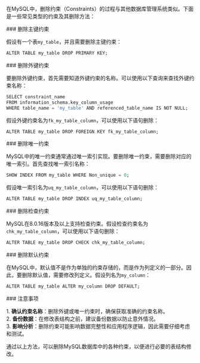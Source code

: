 在MySQL中，删除约束（Constraints）的过程与其他数据库管理系统类似。下面是一些常见类型的约束及其删除方法：  
  
### 删除主键约束  
  
假设有一个表`my_table`，并且需要删除主键约束：  
  
```sql  
ALTER TABLE my_table DROP PRIMARY KEY;  
```  
  
### 删除外键约束  
  
要删除外键约束，首先需要知道外键约束的名称。可以使用以下查询来查找外键约束名称：  
  
```sql  
SELECT constraint_name  
FROM information_schema.key_column_usage  
WHERE table_name = 'my_table' AND referenced_table_name IS NOT NULL;  
```  
  
假设外键约束名为`fk_my_table_column`，可以使用以下语句删除：  
  
```sql  
ALTER TABLE my_table DROP FOREIGN KEY fk_my_table_column;  
```  
  
### 删除唯一约束  
  
MySQL中的唯一约束通常通过唯一索引实现。要删除唯一约束，需要删除对应的唯一索引。首先查找唯一索引名称：  
  
```sql  
SHOW INDEX FROM my_table WHERE Non_unique = 0;  
```  
  
假设唯一索引名为`uq_my_table_column`，可以使用以下语句删除：  
  
```sql  
ALTER TABLE my_table DROP INDEX uq_my_table_column;  
```  
  
### 删除检查约束  
  
MySQL在8.0.16版本及以上支持检查约束。假设检查约束名为`chk_my_table_column`，可以使用以下语句删除：  
  
```sql  
ALTER TABLE my_table DROP CHECK chk_my_table_column;  
```  
  
### 删除默认约束  
  
在MySQL中，默认值不是作为单独的约束存储的，而是作为列定义的一部分。因此，要删除默认值，需要修改列定义。假设列名为`my_column`：  
  
```sql  
ALTER TABLE my_table ALTER my_column DROP DEFAULT;  
```  
  
### 注意事项  
  
1. **确认约束名称**：删除外键或唯一约束时，确保获取准确的约束名称。  
2. **备份数据**：在修改表结构之前，建议备份数据以防止意外情况。  
3. **影响分析**：删除约束可能影响数据完整性和应用程序逻辑，因此需要仔细考虑和测试。  
  
通过以上方法，可以删除MySQL数据库中的各种约束，以便进行必要的表结构修改。